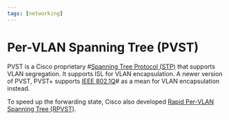 ```yaml
---
tags: [networking]
---
```


# Per-VLAN Spanning Tree (PVST)

PVST is a Cisco proprietary #[Spanning Tree Protocol (STP)](202207081637.md)
that supports VLAN segregation. It supports ISL for VLAN encapsulation. A newer
version of PVST, PVST+ supports [IEEE 802.1Q](202212251358.md)# as a mean for
VLAN encapsulation instead.

To speed up the forwarding state, Cisco also developed [Rapid Per-VLAN Spanning Tree (RPVST)](202212311146.md).
